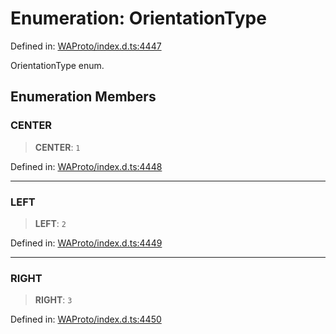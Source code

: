 # Enumeration: OrientationType

Defined in: [WAProto/index.d.ts:4447](https://github.com/Fokusdotid/bail/blob/fcd0cec6f26de1fb545eb2e03fa5c63fbad99d3d/WAProto/index.d.ts#L4447)

OrientationType enum.

## Enumeration Members

### CENTER

> **CENTER**: `1`

Defined in: [WAProto/index.d.ts:4448](https://github.com/Fokusdotid/bail/blob/fcd0cec6f26de1fb545eb2e03fa5c63fbad99d3d/WAProto/index.d.ts#L4448)

***

### LEFT

> **LEFT**: `2`

Defined in: [WAProto/index.d.ts:4449](https://github.com/Fokusdotid/bail/blob/fcd0cec6f26de1fb545eb2e03fa5c63fbad99d3d/WAProto/index.d.ts#L4449)

***

### RIGHT

> **RIGHT**: `3`

Defined in: [WAProto/index.d.ts:4450](https://github.com/Fokusdotid/bail/blob/fcd0cec6f26de1fb545eb2e03fa5c63fbad99d3d/WAProto/index.d.ts#L4450)
